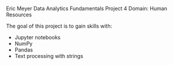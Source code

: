 Eric Meyer
Data Analytics Fundamentals Project 4
Domain: Human Resources

The goal of this project is to gain skills with:
- Jupyter notebooks
- NumPy
- Pandas
- Text processing with strings
